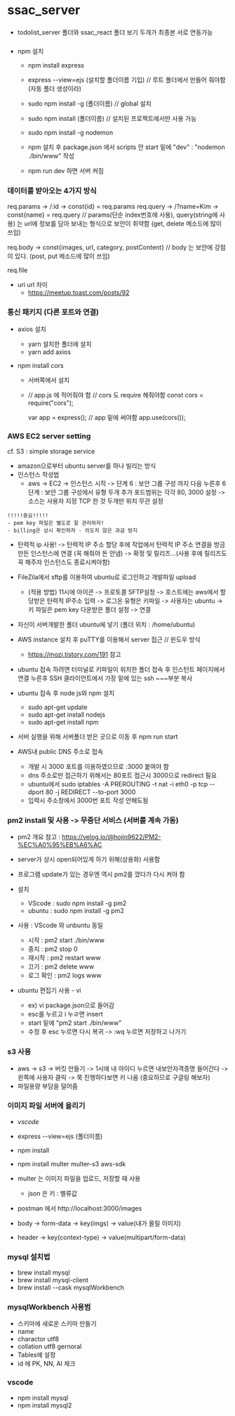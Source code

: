 # ssac_server

###

- todolist_server 폴더와 ssac_react 폴더 보기 두개가 최종본 서로 연동가능

###

- npm 설치

  - npm install express
  - express --view=ejs (설치할 폴더이름 기입) // 루트 폴더에서 만들어 줘야함 (자동 폴더 생성이라)

  - sudo npm install -g (폴더이름) // global 설치
  - sudo npm install (폴더이름) // 설치된 프로젝트에서만 사용 가능
  
  - sudo npm install -g nodemon
  - npm 설치 후 package.json 에서 scripts 안 start 밑에 "dev" : "nodemon ./bin/www" 작성
  - npm run dev 하면 서버 켜짐
  

### 데이터를 받아오는 4가지 방식

req.params -> /:id -> const{id} = req.params
req.query -> /?name=Kim -> const{name} = req.query
// params(단순 index번호에 사용), query(string에 사용) 는 url에 정보를 담아 보내는 형식으로 보안이 취약함 (get, delete 메소드에 많이 쓰임)

req.body -> const{images, url, category, postContent}
// body 는 보안에 강점이 있다. (post, put 메소드에 많이 쓰임)

req.file

- uri url 차이
  - https://meetup.toast.com/posts/92

### 통신 패키지 (다른 포트와 연결)

- axios 설치
  - yarn 설치한 폴더에 설치
  - yarn add axios
- npm install cors

  - 서버쪽에서 설치
  - // app.js 에 적어줘야 함
    // cors 도 require 해줘야함
    const cors = require("cors");

    var app = express();
    // app 밑에 써야함
    app.use(cors());

### AWS EC2 server setting

cf. S3 : simple storage service

- amazon으로부터 ubuntu server를 하나 빌리는 방식
- 인스턴스 작성법
  - aws -> EC2 -> 인스턴스 시작 -> 단계 6 : 보안 그룹 구성 까지 다음 누른후 6단계 : 보안 그룹 구성에서 유형 두개 추가 포드범위는 각각 80, 3000 설정 -> 소스는 사용자 지정 TCP 한 것 두개만 위치 무관 설정

```
!!!!!중요!!!!!
- pem key 파일은 별도로 잘 관리하자!
- billing은 상시 확인하자 - 의도치 않은 과금 방지
```

- 탄력적 ip 사용! -> 탄력적 IP 주소 할당 후에 작업에서 탄력적 IP 주소 연결을 방금 만든 인스턴스에 연결 (꼭 해줘야 돈 안냄) -> 확정 및 릴리즈...(사용 후에 릴리즈도 꼭 해주자 인스턴스도 종료시켜야함)

- FileZila에서 sftp를 이용하여 ubuntu로 로그인하고 개발파일 upload

  - (적용 방법) 11시에 아이콘 -> 프로토콜 SFTP설정 -> 호스트에는 aws에서 할당받은 탄력적 IP주소 입력 -> 로그온 유형은 키파일 -> 사용자는 ubuntu -> 키 파일은 pem key 다운받은 폴더 설정 -> 연결

- 자신이 서버개발한 폴더 ubuntu에 넣기 (폴더 위치 : /home/ubuntu)

- AWS instance 설치 후 puTTY를 이용해서 server 접근 // 윈도우 방식
  - https://mozi.tistory.com/191 참고
- ubuntu 접속 하려면 터미널로 키파일이 위치한 폴더 접속 후 인스턴트 페이지에서 연결 누른후 SSH 클라이언트에서 가장 밑에 있는 ssh ~~~부분 복사
- ubuntu 접속 후 node js와 npm 설치

  - sudo apt-get update
  - sudo apt-get install nodejs
  - sudo apt-get install npm

- 서버 실행을 위해 서버폴더 받은 곳으로 이동 후 npm run start
- AWS내 public DNS 주소로 접속
  - 개발 시 3000 포트를 이용하였으므로 :3000 붙여야 함
  - dns 주소로만 접근하기 위해서는 80포트 접근시 3000으로 redirect 필요
  - ubuntu에서 sudo iptables -A PREROUTING -t nat -i eth0 -p tcp --dport 80 -j REDIRECT --to-port 3000
  - 입력시 주소창에서 3000번 포트 작성 안해도됨

### pm2 install 및 사용 -> 무중단 서비스 (서버를 계속 가동)

- pm2 개요 참고 : https://velog.io/@hojin9622/PM2-%EC%A0%95%EB%A6%AC
- server가 상시 open되어있게 하기 위해(상용화) 사용함
- 프로그램 update가 있는 경우엔 역시 pm2를 껐다가 다시 켜야 함

- 설치

  - VScode : sudo npm install -g pm2
  - ubuntu : sudo npm install -g pm2

- 사용 : VScode 와 unbuntu 동일

  - 시작 : pm2 start ./bin/www
  - 중지 : pm2 stop 0
  - 재시작 : pm2 restart www
  - 끄기 : pm2 delete www
  - 로그 확인 : pm2 logs www

- ubuntu 편집기 사용 - vi
  - ex) vi package.json으로 들어감
  - esc를 누르고 i 누ㄹ면 insert
  - start 밑에 "pm2 start ./bin/www"
  - 수정 후 esc 누르면 다시 복귀 -> :wq 누르면 저장하고 나가기

### s3 사용
- aws -> s3 -> 버킷 만들기 -> 1시에 내 아이디 누르면 내보안자격증명 들어간다 -> 왼쪽에 사용자 클릭 -> 쭉 진행하다보면 키 나옴 (중요하므로 구글링 해보자)
- 파일용량 부담을 덜어줌

### 이미지 파일 서버에 올리기
- *vscode*
- express --view=ejs (폴더이름)
- npm install   
- npm install multer multer-s3 aws-sdk

- multer 는 이미지 파일을 업로드, 저장할 때 사용
  - json 은 키 : 벨류값 

- postman 에서 http://localhost:3000/images
- body -> form-data -> key(imgs) -> value(내가 올릴 이미지)
- header -> key(context-type) -> value(multipart/form-data)

### mysql 설치법
- brew install mysql
- brew install mysql-client
- brew install --cask mysqlWorkbench

### mysqlWorkbench 사용범
- 스키마에 새로운 스키마 만들기
- name
- charactor utf8
- collation utf8 gernoral
- Tables에 설정
- id 에 PK, NN, AI 체크

### vscode
- npm install  mysql
- npm install mysql2
